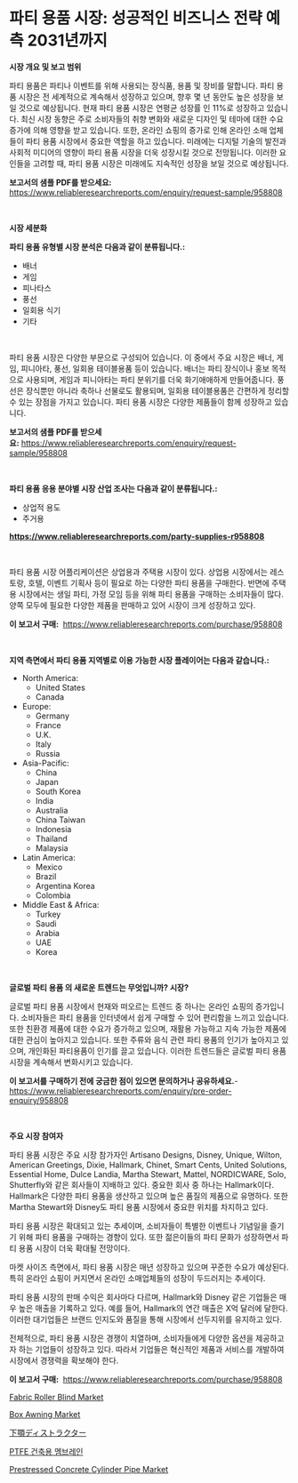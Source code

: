 <p><h1>파티 용품 시장: 성공적인 비즈니스 전략 예측 2031년까지</h1></p><p><strong>시장 개요 및 보고 범위</strong></p>
<p><p>파티 용품은 파티나 이벤트를 위해 사용되는 장식품, 용품 및 장비를 말합니다. 파티 용품 시장은 전 세계적으로 계속해서 성장하고 있으며, 향후 몇 년 동안도 높은 성장을 보일 것으로 예상됩니다. 현재 파티 용품 시장은 연평균 성장률 인 11%로 성장하고 있습니다. 최신 시장 동향은 주로 소비자들의 취향 변화와 새로운 디자인 및 테마에 대한 수요 증가에 의해 영향을 받고 있습니다. 또한, 온라인 쇼핑의 증가로 인해 온라인 소매 업체들이 파티 용품 시장에서 중요한 역할을 하고 있습니다. 미래에는 디지털 기술의 발전과 사회적 미디어의 영향이 파티 용품 시장을 더욱 성장시킬 것으로 전망됩니다. 이러한 요인들을 고려할 때, 파티 용품 시장은 미래에도 지속적인 성장을 보일 것으로 예상됩니다.</p></p>
<p><strong>보고서의 샘플 PDF를 받으세요:</strong> <a href="https://www.reliableresearchreports.com/enquiry/request-sample/958808">https://www.reliableresearchreports.com/enquiry/request-sample/958808</a></p>
<p>&nbsp;</p>
<p><strong>시장 세분화</strong></p>
<p><strong>파티 용품 유형별 시장 분석은 다음과 같이 분류됩니다.:</strong></p>
<p><ul><li>배너</li><li>게임</li><li>피나타스</li><li>풍선</li><li>일회용 식기</li><li>기타</li></ul></p>
<p>&nbsp;</p>
<p><p>파티 용품 시장은 다양한 부문으로 구성되어 있습니다. 이 중에서 주요 시장은 배너, 게임, 피니아타, 풍선, 일회용 테이블용품 등이 있습니다. 배너는 파티 장식이나 홍보 목적으로 사용되며, 게임과 피니아타는 파티 분위기를 더욱 화기애애하게 만들어줍니다. 풍선은 장식뿐만 아니라 축하나 선물로도 활용되며, 일회용 테이블용품은 간편하게 정리할 수 있는 장점을 가지고 있습니다. 파티 용품 시장은 다양한 제품들이 함께 성장하고 있습니다.</p></p>
<p><strong>보고서의 샘플 PDF를 받으세요:</strong>&nbsp;<a href="https://www.reliableresearchreports.com/enquiry/request-sample/958808">https://www.reliableresearchreports.com/enquiry/request-sample/958808</a></p>
<p>&nbsp;</p>
<p><strong> 파티 용품 응용 분야별 시장 산업 조사는 다음과 같이 분류됩니다.:</strong></p>
<p><ul><li>상업적 용도</li><li>주거용</li></ul></p>
<p><strong><a href="https://www.reliableresearchreports.com/party-supplies-r958808">https://www.reliableresearchreports.com/party-supplies-r958808</a></strong></p>
<p>&nbsp;</p>
<p><p>파티 용품 시장 어플리케이션은 상업용과 주택용 시장이 있다. 상업용 시장에서는 레스토랑, 호텔, 이벤트 기획사 등이 필요로 하는 다양한 파티 용품을 구매한다. 반면에 주택용 시장에서는 생일 파티, 가정 모임 등을 위해 파티 용품을 구매하는 소비자들이 많다. 양쪽 모두에 필요한 다양한 제품을 판매하고 있어 시장이 크게 성장하고 있다.</p></p>
<p><strong>이 보고서 구매:</strong>&nbsp; <a href="https://www.reliableresearchreports.com/purchase/958808">https://www.reliableresearchreports.com/purchase/958808</a></p>
<p>&nbsp;</p>
<p><strong>지역 측면에서 파티 용품 지역별로 이용 가능한 시장 플레이어는 다음과 같습니다.:</strong></p>
<p><ul>
    <li>
        North America:
        <ul>
            <li>United States</li>
            <li>Canada</li>
        </ul>
    </li>
    <li>
        Europe:
        <ul>
            <li>Germany</li>
            <li>France</li>
            <li>U.K.</li>
            <li>Italy</li>
            <li>Russia</li>
        </ul>
    </li>
    <li>
        Asia-Pacific:
        <ul>
            <li>China</li>
            <li>Japan</li>
            <li>South Korea</li>
            <li>India</li>
            <li>Australia</li>
            <li>China Taiwan</li>
            <li>Indonesia</li>
            <li>Thailand</li>
            <li>Malaysia</li>
        </ul>
    </li>
    <li>
        Latin America:
        <ul>
            <li>Mexico</li>
            <li>Brazil</li>
            <li>Argentina Korea</li>
            <li>Colombia</li>
        </ul>
    </li>
    <li>
        Middle East & Africa:
        <ul>
            <li>Turkey</li>
            <li>Saudi</li>
            <li>Arabia</li>
            <li>UAE</li>
            <li>Korea</li>
        </ul>
    </li>
    </ul></p>
<p>&nbsp;</p>
<p><strong>글로벌 파티 용품 의 새로운 트렌드는 무엇입니까? 시장?</strong></p>
<p><p>글로벌 파티 용품 시장에서 현재와 떠오르는 트렌드 중 하나는 온라인 쇼핑의 증가입니다. 소비자들은 파티 용품을 인터넷에서 쉽게 구매할 수 있어 편리함을 느끼고 있습니다. 또한 친환경 제품에 대한 수요가 증가하고 있으며, 재활용 가능하고 지속 가능한 제품에 대한 관심이 높아지고 있습니다. 또한 주류와 음식 관련 파티 용품의 인기가 높아지고 있으며, 개인화된 파티용품이 인기를 끌고 있습니다. 이러한 트렌드들은 글로벌 파티 용품 시장을 계속해서 변화시키고 있습니다.</p></p>
<p><strong>이 보고서를 구매하기 전에 궁금한 점이 있으면 문의하거나 공유하세요.</strong>- <a href="https://www.reliableresearchreports.com/enquiry/pre-order-enquiry/958808">https://www.reliableresearchreports.com/enquiry/pre-order-enquiry/958808</a></p>
<p>&nbsp;</p>
<p><strong>주요 시장 참여자</strong></p>
<p><p>파티 용품 시장은 주요 시장 참가자인 Artisano Designs, Disney, Unique, Wilton, American Greetings, Dixie, Hallmark, Chinet, Smart Cents, United Solutions, Essential Home, Dulce Landia, Martha Stewart, Mattel, NORDICWARE, Solo, Shutterfly와 같은 회사들이 지배하고 있다. 중요한 회사 중 하나는 Hallmark이다. Hallmark은 다양한 파티 용품을 생산하고 있으며 높은 품질의 제품으로 유명하다. 또한 Martha Stewart와 Disney도 파티 용품 시장에서 중요한 위치를 차지하고 있다. </p><p>파티 용품 시장은 확대되고 있는 추세이며, 소비자들이 특별한 이벤트나 기념일을 즐기기 위해 파티 용품을 구매하는 경향이 있다. 또한 젊은이들의 파티 문화가 성장하면서 파티 용품 시장이 더욱 확대될 전망이다.</p><p>마켓 사이즈 측면에서, 파티 용품 시장은 매년 성장하고 있으며 꾸준한 수요가 예상된다. 특히 온라인 쇼핑이 커지면서 온라인 소매업체들의 성장이 두드러지는 추세이다. </p><p>파티 용품 시장의 판매 수익은 회사마다 다르며, Hallmark와 Disney 같은 기업들은 매우 높은 매출을 기록하고 있다. 예를 들어, Hallmark의 연간 매출은 X억 달러에 달한다. 이러한 대기업들은 브랜드 인지도와 품질을 통해 시장에서 선두지위를 유지하고 있다.</p><p>전체적으로, 파티 용품 시장은 경쟁이 치열하며, 소비자들에게 다양한 옵션을 제공하고자 하는 기업들이 성장하고 있다. 따라서 기업들은 혁신적인 제품과 서비스를 개발하여 시장에서 경쟁력을 확보해야 한다.</p></p>
<p><strong>이 보고서 구매:</strong>&nbsp;&nbsp;<a href="https://www.reliableresearchreports.com/purchase/958808">https://www.reliableresearchreports.com/purchase/958808</a></p>
<p><p><a href="https://www.linkedin.com/pulse/fabric-roller-blind-market-size-outlook-forecast-2024-2031-proposis-yc3tf?trackingId=yJT8%2Fxfl8QDsSOS9Nc1W4A%3D%3D">Fabric Roller Blind Market</a></p><p><a href="https://www.linkedin.com/pulse/box-awning-market-comprehensive-assessment-type-application-geography-zppyf?trackingId=4AoIlL3gKDcbJLretQmhYA%3D%3D">Box Awning Market</a></p><p><a href="https://github.com/xemfu2379520/Market-Research-Report-List-1/blob/main/952839931362.md">下顎ディストラクター</a></p><p><a href="https://medium.com/@hilmi-2a/ptfe-%EA%B1%B4%EC%B6%95-%EB%A9%A4%EB%B8%8C%EB%A0%88%EC%9D%B8-%EC%8B%9C%EC%9E%A5-%EA%B2%BD%EC%9F%81-%EB%B6%84%EC%84%9D-%EC%8B%9C%EC%9E%A5-%ED%8A%B8%EB%A0%8C%EB%93%9C-%EB%B0%8F-2031%EB%85%84%EA%B9%8C%EC%A7%80%EC%9D%98-%EC%98%88%EC%B8%A1-07e47db2f13e">PTFE 건축용 멤브레인</a></p><p><a href="https://github.com/ChiragRP21/Market-Research-Report-List-4/blob/main/prestressed-concrete-cylinder-pipe-market.md">Prestressed Concrete Cylinder Pipe Market</a></p></p>